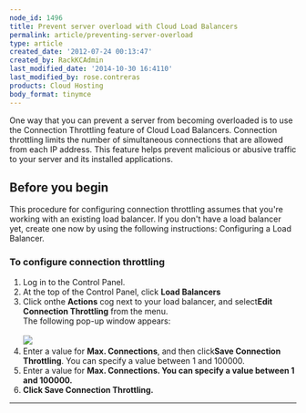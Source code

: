 ```yaml
---
node_id: 1496
title: Prevent server overload with Cloud Load Balancers
permalink: article/preventing-server-overload
type: article
created_date: '2012-07-24 00:13:47'
created_by: RackKCAdmin
last_modified_date: '2014-10-30 16:4110'
last_modified_by: rose.contreras
products: Cloud Hosting
body_format: tinymce
---
```


One way that you can prevent a server from becoming overloaded is to use
the Connection Throttling feature of Cloud Load Balancers. Connection
throttling limits the number of simultaneous connections that are
allowed from each IP address. This feature helps prevent malicious or
abusive traffic to your server and its installed applications.

Before you begin
----------------

This procedure for configuring connection throttling assumes that you're
working with an existing load balancer. If you don't have a load
balancer yet, create one now by using the following instructions:
Configuring a Load Balancer.

### To configure connection throttling

1.  Log in to the Control Panel.
2.  At the top of the Control Panel, click **Load Balancers**
3.  Click onthe **Actions** cog next to your load balancer, and
    select**Edit Connection Throttling** from the menu.\
     The following pop-up window appears:\
     \
     ![](/knowledge_center/sites/default/files/field/image/827-1496.png)
4.  Enter a value for **Max. Connections**, and then click**Save
    Connection Throttling**. You can specify a value between 1 and
    100000.
5.  Enter a value for **Max. Connections. You can specify a value
    between 1 and 100000.**
6.  **Click **Save Connection Throttling**.**

** **

